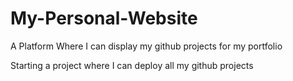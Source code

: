 # My-Personal-Website

A Platform Where I can display my github projects for my portfolio

Starting a project where I can deploy all my github projects
